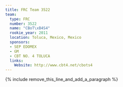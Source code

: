 ```yaml
---
title: FRC Team 3522
team:
  type: FRC
  number: 3522
  name: "CBoT\xB4S4"
  rookie_year: 2011
  location: Toluca, Mexico, Mexico
  sponsors:
  - SEP EDOMEX
  - GM
  - CBT NO. 4 TOLUCA
  links:
    Website: http://www.cbt4.net/cbots4
---
```


{% include remove_this_line_and_add_a_paragraph %}